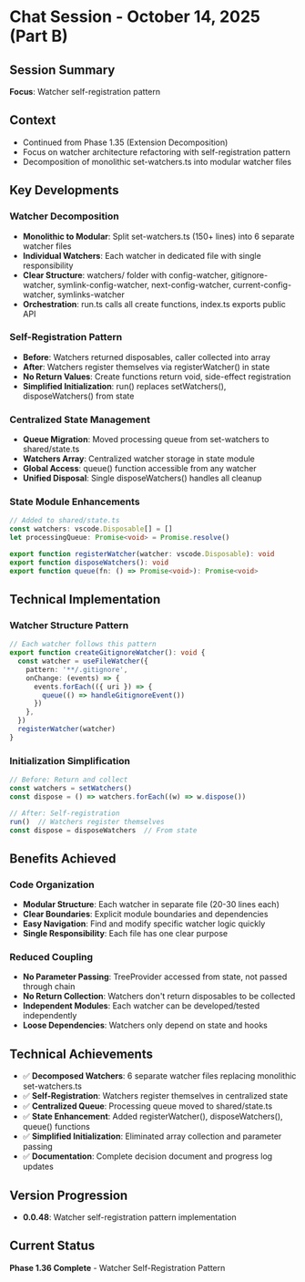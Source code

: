 # Chat Session - October 14, 2025 (Part B)

## Session Summary

**Focus**: Watcher self-registration pattern

## Context
- Continued from Phase 1.35 (Extension Decomposition)
- Focus on watcher architecture refactoring with self-registration pattern
- Decomposition of monolithic set-watchers.ts into modular watcher files

## Key Developments

### Watcher Decomposition
- **Monolithic to Modular**: Split set-watchers.ts (150+ lines) into 6 separate watcher files
- **Individual Watchers**: Each watcher in dedicated file with single responsibility
- **Clear Structure**: watchers/ folder with config-watcher, gitignore-watcher, symlink-config-watcher, next-config-watcher, current-config-watcher, symlinks-watcher
- **Orchestration**: run.ts calls all create functions, index.ts exports public API

### Self-Registration Pattern
- **Before**: Watchers returned disposables, caller collected into array
- **After**: Watchers register themselves via registerWatcher() in state
- **No Return Values**: Create functions return void, side-effect registration
- **Simplified Initialization**: run() replaces setWatchers(), disposeWatchers() from state

### Centralized State Management
- **Queue Migration**: Moved processing queue from set-watchers to shared/state.ts
- **Watchers Array**: Centralized watcher storage in state module
- **Global Access**: queue() function accessible from any watcher
- **Unified Disposal**: Single disposeWatchers() handles all cleanup

### State Module Enhancements
```typescript
// Added to shared/state.ts
const watchers: vscode.Disposable[] = []
let processingQueue: Promise<void> = Promise.resolve()

export function registerWatcher(watcher: vscode.Disposable): void
export function disposeWatchers(): void
export function queue(fn: () => Promise<void>): Promise<void>
```

## Technical Implementation

### Watcher Structure Pattern
```typescript
// Each watcher follows this pattern
export function createGitignoreWatcher(): void {
  const watcher = useFileWatcher({
    pattern: '**/.gitignore',
    onChange: (events) => {
      events.forEach(({ uri }) => {
        queue(() => handleGitignoreEvent())
      })
    },
  })
  registerWatcher(watcher)
}
```

### Initialization Simplification
```typescript
// Before: Return and collect
const watchers = setWatchers()
const dispose = () => watchers.forEach((w) => w.dispose())

// After: Self-registration
run()  // Watchers register themselves
const dispose = disposeWatchers  // From state
```

## Benefits Achieved

### Code Organization
- **Modular Structure**: Each watcher in separate file (20-30 lines each)
- **Clear Boundaries**: Explicit module boundaries and dependencies
- **Easy Navigation**: Find and modify specific watcher logic quickly
- **Single Responsibility**: Each file has one clear purpose

### Reduced Coupling
- **No Parameter Passing**: TreeProvider accessed from state, not passed through chain
- **No Return Collection**: Watchers don't return disposables to be collected
- **Independent Modules**: Each watcher can be developed/tested independently
- **Loose Dependencies**: Watchers only depend on state and hooks

## Technical Achievements
- ✅ **Decomposed Watchers**: 6 separate watcher files replacing monolithic set-watchers.ts
- ✅ **Self-Registration**: Watchers register themselves in centralized state
- ✅ **Centralized Queue**: Processing queue moved to shared/state.ts
- ✅ **State Enhancement**: Added registerWatcher(), disposeWatchers(), queue() functions
- ✅ **Simplified Initialization**: Eliminated array collection and parameter passing
- ✅ **Documentation**: Complete decision document and progress log updates

## Version Progression
- **0.0.48**: Watcher self-registration pattern implementation

## Current Status
**Phase 1.36 Complete** - Watcher Self-Registration Pattern
